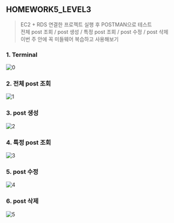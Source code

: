 ## HOMEWORK5_LEVEL3
>EC2 + RDS 연결한 프로젝트 실행 후 POSTMAN으로 테스트
</br> 전체 post 조회 / post 생성 / 특정 post 조회 / post 수정 / post 삭제
</br> 이번 주 안에 꼭 미들웨어 복습하고 사용해보기

### 1. Terminal
![0](https://user-images.githubusercontent.com/55133871/83360419-336a3900-a3bc-11ea-836b-6255f184af9c.PNG)

### 2. 전체 post 조회
![1](https://user-images.githubusercontent.com/55133871/83360421-349b6600-a3bc-11ea-9213-41fde8b2e4b4.PNG)

### 3. post 생성
![2](https://user-images.githubusercontent.com/55133871/83360422-3533fc80-a3bc-11ea-8c4f-be0e65b3af0d.PNG)

### 4. 특정 post 조회
![3](https://user-images.githubusercontent.com/55133871/83360423-3533fc80-a3bc-11ea-9bc6-3f742a08a9ee.PNG)

### 5. post 수정
![4](https://user-images.githubusercontent.com/55133871/83360424-35cc9300-a3bc-11ea-8e8e-668269c61e67.PNG)

### 6. post 삭제
![5](https://user-images.githubusercontent.com/55133871/83360426-36652980-a3bc-11ea-8d0b-049c7f1a596e.PNG)